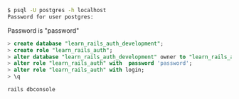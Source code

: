 ```bash
$ psql -U postgres -h localhost
Password for user postgres:
```

Password is "password"

```SQL
> create database "learn_rails_auth_development";
> create role "learn_rails_auth";
> alter database "learn_rails_auth_development" owner to "learn_rails_auth";
> alter role "learn_rails_auth" with  password 'password';
> alter role "learn_rails_auth" with login;
> \q 
```

```bash
rails dbconsole
```

